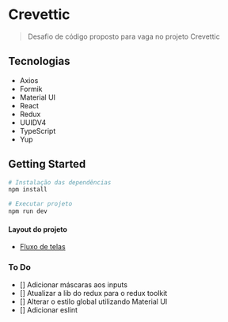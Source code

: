 # Crevettic

> Desafio de código proposto para vaga no projeto Crevettic

## Tecnologias

- Axios
- Formik
- Material UI
- React
- Redux
- UUIDV4
- TypeScript
- Yup

## Getting Started

```bash
# Instalação das dependências
npm install

# Executar projeto
npm run dev
```

#### Layout do projeto

- [Fluxo de telas](https://www.figma.com/file/TlqTnsyZXVC6IlGdR5d8ac/Teste-Crevettic-team-library?node-id=0-1&t=h25J7m4hzGedmLAk-0)

### To Do

- [] Adicionar máscaras aos inputs
- [] Atualizar a lib do redux para o redux toolkit
- [] Alterar o estilo global utilizando Material UI
- [] Adicionar eslint
